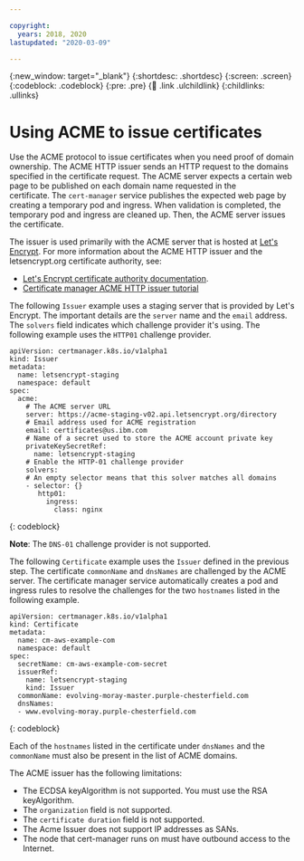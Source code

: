 ```yaml
---

copyright:
  years: 2018, 2020
lastupdated: "2020-03-09"

---
```


{:new_window: target="_blank"}
{:shortdesc: .shortdesc}
{:screen: .screen}
{:codeblock: .codeblock}
{:pre: .pre}
{:child: .link .ulchildlink}
{:childlinks: .ullinks}


# Using ACME to issue certificates

Use the ACME protocol to issue certificates when you need proof of domain ownership. The ACME HTTP issuer sends an HTTP request to the domains specified in the certificate request. The ACME server expects a certain web page to be published on each domain name requested in the certificate. The `cert-manager` service publishes the expected web page by creating a temporary pod and ingress. When validation is completed, the temporary pod and ingress are cleaned up. Then, the ACME server issues the certificate.

The issuer is used primarily with the ACME server that is hosted at [Let's Encrypt](https://letsencrypt.org/). For more information about the ACME HTTP issuer and the letsencrypt.org certificate authority, see:

* [Let's Encrypt certificate authority documentation](https://letsencrypt.org/docs/).
* [Certificate manager ACME HTTP issuer tutorial](https://docs.cert-manager.io/en/latest/tutorials/acme/http-validation.html)

The following `Issuer` example uses a staging server that is provided by Let's Encrypt. The important details are the `server` name and the `email` address. The `solvers` field indicates which challenge provider it's using. The following example uses the `HTTP01` challenge provider.
```
apiVersion: certmanager.k8s.io/v1alpha1
kind: Issuer
metadata:
  name: letsencrypt-staging
  namespace: default
spec:
  acme:
    # The ACME server URL
    server: https://acme-staging-v02.api.letsencrypt.org/directory
    # Email address used for ACME registration
    email: certificates@us.ibm.com
    # Name of a secret used to store the ACME account private key
    privateKeySecretRef:
      name: letsencrypt-staging
    # Enable the HTTP-01 challenge provider
    solvers:
    # An empty selector means that this solver matches all domains
    - selector: {}
       http01:
         ingress:
           class: nginx
```
{: codeblock}

**Note**: The `DNS-01` challenge provider is not supported.

The following `Certificate` example uses the `Issuer` defined in the previous step. The certificate `commonName` and `dnsNames` are challenged by the ACME server. The certificate manager service automatically creates a pod and ingress rules to resolve the challenges for the two `hostnames` listed in the following example.
```
apiVersion: certmanager.k8s.io/v1alpha1
kind: Certificate
metadata:
  name: cm-aws-example-com
  namespace: default
spec:
  secretName: cm-aws-example-com-secret
  issuerRef:
    name: letsencrypt-staging
    kind: Issuer
  commonName: evolving-moray-master.purple-chesterfield.com
  dnsNames:
  - www.evolving-moray.purple-chesterfield.com
```
{: codeblock}  

Each of the `hostnames` listed in the certificate under `dnsNames` and the `commonName` must also be present in the list of ACME domains.

The ACME issuer has the following limitations:
* The ECDSA keyAlgorithm is not supported. You must use the RSA keyAlgorithm.
* The `organization` field is not supported.
* The `certificate duration` field is not supported.
* The Acme Issuer does not support IP addresses as SANs.
* The node that cert-manager runs on must have outbound access to the Internet.
